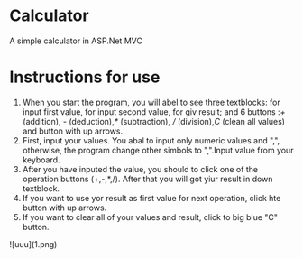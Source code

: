 # Calculator
A simple calculator in ASP.Net MVC

<h1> Instructions for use </h1>
<ol>
 <li>
   When you start the program, you will abel to see three textblocks: for input first value, for input second value, for giv result;
   and 6 buttons :<i>+</i> (addition), <i>-</i> (deduction),<i>*</i> (subtraction), <i>/</i> (division),<i>C</i> (clean all values) and button with up arrows.
</li>
<li>
 First, input your values. You abal to input only numeric values and ",", otherwise, the program change other simbols to ",".Input value from your keyboard.
 </li>
 <li>
   After you have inputed the value, you should to click one of the operation buttons (+,-,*,/). After that you will got yiur result in down textblock.
 </li>

  <li>
   If you want to use yor result as first value for next operation, click hte button with up arrows. 
  </li>
  
  <li>
   If you want to clear all of your values and result, click to big blue "C" button.
  </li>
</ol>
   ![uuu](1.png)


